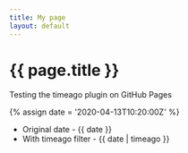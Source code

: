 ```yaml
---
title: My page
layout: default
---
```


# {{ page.title }}

Testing the timeago plugin on GitHub Pages

{% assign date = '2020-04-13T10:20:00Z' %}

- Original date - {{ date }}
- With timeago filter - {{ date | timeago }}

